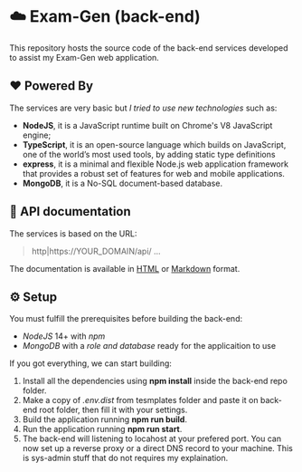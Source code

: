 # :cloud: Exam-Gen (back-end)  

This repository hosts the source code of the back-end services developed to assist my Exam-Gen web application.

## :heart: Powered By

The services are very basic but *I tried to use new technologies* such as:

- **NodeJS**, it is a JavaScript runtime built on Chrome's V8 JavaScript engine;
- **TypeScript**, it is an open-source language which builds on JavaScript, one of the world’s most used tools, by adding static type definitions
- **express**, it is a minimal and flexible Node.js web application framework that provides a robust set of features for web and mobile applications.
- **MongoDB**, it is a No-SQL document-based database.

## :book: API documentation

The services is based on the URL:
> http|https://YOUR_DOMAIN/api/ ...

The documentation is available in [HTML](https://rawcdn.githack.com/LightDestory/ExamGen/5f73a9f2e31e37144cd22f17d0d16e20093e41ec/examgen_api/docs/docs_html.html) or [Markdown](./docs/docs_markdown.md) format. 

## :gear: Setup

You must fulfill the prerequisites before building the back-end:

- *NodeJS* 14+ with *npm*
- *MongoDB* with a *role and database* ready for the applicaition to use

If you got everything, we can start building:

1) Install all the dependencies using __npm install__ inside the back-end repo folder.
2) Make a copy of _.env.dist_ from tesmplates folder and paste it on back-end root folder, then fill it with your settings.
3) Build the application running __npm run build__.
4) Run the application running __npm run start__.
5) The back-end will listening to locahost at your prefered port. You can now set up a reverse proxy or a direct DNS record to your machine. This is sys-admin stuff that do not requires my explaination.
